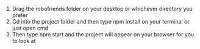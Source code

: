 1. Drag the robofriends folder on your desktop or whichever directory you prefer
2. Cd into the project folder and then type npm install on your terminal  or just open cmd
3. Then type npm start and the project will appear on your browser for you to look at
